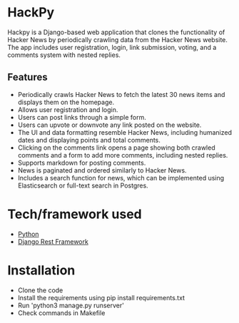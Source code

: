 # HackPy
Hackpy is a Django-based web application that clones the functionality of Hacker News by periodically crawling data from the Hacker News website. The app includes user registration, login, link submission, voting, and a comments system with nested replies.

## Features

- Periodically crawls Hacker News to fetch the latest 30 news items and displays them on the homepage.
- Allows user registration and login.
- Users can post links through a simple form.
- Users can upvote or downvote any link posted on the website.
- The UI and data formatting resemble Hacker News, including humanized dates and displaying points and total comments.
- Clicking on the comments link opens a page showing both crawled comments and a form to add more comments, including nested replies.
- Supports markdown for posting comments.
- News is paginated and ordered similarly to Hacker News.
- Includes a search function for news, which can be implemented using Elasticsearch or full-text search in Postgres.
# Tech/framework used
- [Python](https://www.python.org/)
- [Django Rest Framework](https://www.django-rest-framework.org/)

# Installation
- Clone the code
- Install the requirements using pip install requirements.txt
- Run 'python3 manage.py runserver'
- Check commands in Makefile
